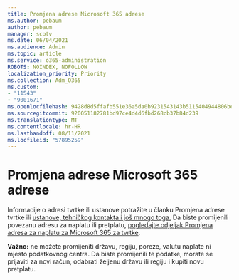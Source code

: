 ```yaml
---
title: Promjena adrese Microsoft 365 adrese
ms.author: pebaum
author: pebaum
manager: scotv
ms.date: 06/04/2021
ms.audience: Admin
ms.topic: article
ms.service: o365-administration
ROBOTS: NOINDEX, NOFOLLOW
localization_priority: Priority
ms.collection: Adm_O365
ms.custom:
- "11543"
- "9001671"
ms.openlocfilehash: 9428d8d5ffafb551e36a5da0b9231543143b5115404944806bed3e985aac8679
ms.sourcegitcommit: 920051182781bd97ce4d4d6fbd268cb37b84d239
ms.translationtype: MT
ms.contentlocale: hr-HR
ms.lasthandoff: 08/11/2021
ms.locfileid: "57895259"
---
```

# <a name="change-your-microsoft-365-address"></a>Promjena adrese Microsoft 365 adrese

Informacije o adresi tvrtke ili ustanove potražite u članku Promjena adrese tvrtke ili [ustanove, tehničkog kontakta i još mnogo toga.](https://docs.microsoft.com/microsoft-365/admin/manage/change-address-contact-and-more) Da biste promijenili povezanu adresu za naplatu ili pretplatu, [pogledajte odjeljak Promjena adresa za naplatu za Microsoft 365 za tvrtke](https://docs.microsoft.com/microsoft-365/commerce/billing-and-payments/change-your-billing-addresses). 

**Važno:** ne možete promijeniti državu, regiju, poreze, valutu naplate ni mjesto podatkovnog centra. Da biste promijenili te podatke, morate se prijaviti za novi račun, odabrati željenu državu ili regiju i kupiti novu pretplatu. 